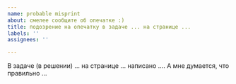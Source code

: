 ```yaml
---
name: probable misprint
about: смелее сообщите об опечатке :)
title: подозрение на опечатку в задаче ... на странице ...
labels: ''
assignees: ''

---
```


В задаче (в решении) ... на странице ... написано ....
А мне думается, что правильно ...
